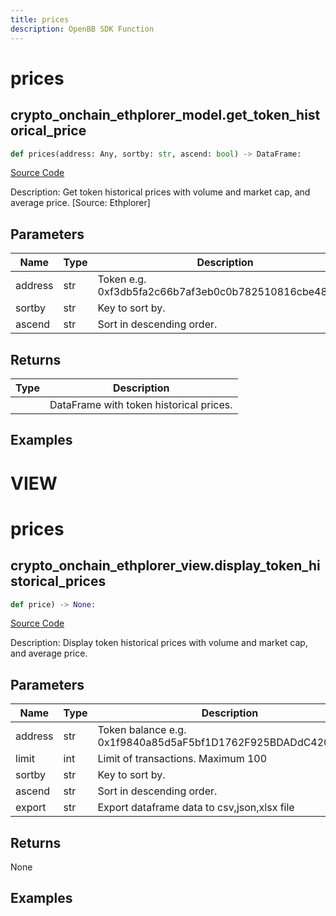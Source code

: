 ```yaml
---
title: prices
description: OpenBB SDK Function
---
```

# prices

## crypto_onchain_ethplorer_model.get_token_historical_price

```python
def prices(address: Any, sortby: str, ascend: bool) -> DataFrame:
```
[Source Code](https://github.com/OpenBB-finance/OpenBBTerminal/tree/main/openbb_terminal/cryptocurrency/onchain/ethplorer_model.py#L537)

Description: Get token historical prices with volume and market cap, and average price. [Source: Ethplorer]

## Parameters

| Name | Type | Description | Default | Optional |
| ---- | ---- | ----------- | ------- | -------- |
| address | str | Token e.g. 0xf3db5fa2c66b7af3eb0c0b782510816cbe4813b8 | None | False |
| sortby | str | Key to sort by. | None | False |
| ascend | str | Sort in descending order. | None | False |

## Returns

| Type | Description |
| ---- | ----------- |
|  | DataFrame with token historical prices. |

## Examples




# VIEW

# prices

## crypto_onchain_ethplorer_view.display_token_historical_prices

```python
def price) -> None:
```
[Source Code](https://github.com/OpenBB-finance/OpenBBTerminal/tree/main/openbb_terminal/decorators.py#L333)

Description: Display token historical prices with volume and market cap, and average price.

## Parameters

| Name | Type | Description | Default | Optional |
| ---- | ---- | ----------- | ------- | -------- |
| address | str | Token balance e.g. 0x1f9840a85d5aF5bf1D1762F925BDADdC4201F984 | None | False |
| limit | int | Limit of transactions. Maximum 100 | None | False |
| sortby | str | Key to sort by. | None | False |
| ascend | str | Sort in descending order. | None | False |
| export | str | Export dataframe data to csv,json,xlsx file | None | False |

## Returns

None

## Examples

